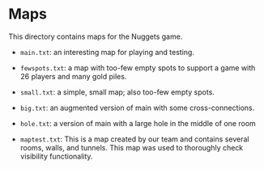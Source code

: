# Maps

This directory contains maps for the Nuggets game.

* `main.txt`: an interesting map for playing and testing.

* `fewspots.txt`: a map with too-few empty spots to support a game with 26 players and many gold piles.

* `small.txt`: a simple, small map; also too-few empty spots.

* `big.txt`: an augmented version of main with some cross-connections.

* `hole.txt`: a version of main with a large hole in the middle of one room

* `maptest.txt`: This is a map created by our team and contains several rooms, walls, and tunnels. This map was used to thoroughly check visibility functionality.
